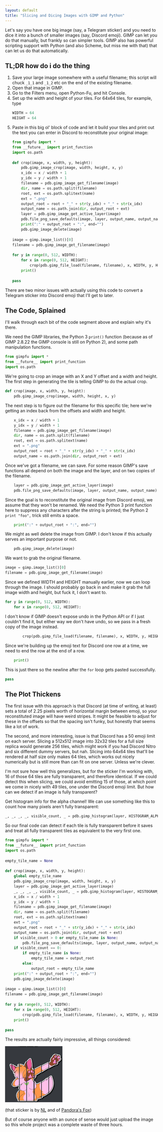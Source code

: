 ```yaml
---
layout: default
title: "Slicing and Dicing Images with GIMP and Python"
---
```


Let's say you have one big image (say, a Telegram sticker) and you need to dice it into a bunch of smaller images (say, Discord emoji).
GIMP can let you do that manually, but frankly so can simpler tools.
GIMP also has powerful scripting support with Python (and also Scheme, but miss me with that) that can let us do that automatically.

## TL;DR how do i do the thing

1. Save your large image somewhere with a useful filename; this script will chuck `_1_1` and `_1_2` etc on the end of the existing filename.
2. Open that image in GIMP.
3. Go to the Filters menu, open Python-Fu, and hit Console.
4. Set up the width and height of your tiles. For 64x64 tiles, for example, type
   ```python
   WIDTH = 64
   HEIGHT = 64
   ```
5. Paste in this big ol' block of code and let it build your tiles and print out the text you can enter in Discord to reconstitute your original image:
   ```python
   from gimpfu import *
   from __future__ import print_function
   import os.path

   def crop(image, x, width, y, height):
       pdb.gimp_image_crop(image, width, height, x, y)
       x_idx = x / width + 1
       y_idx = y / width + 1
       filename = pdb.gimp_image_get_filename(image)
       dir, name = os.path.split(filename)
       root, ext = os.path.splitext(name)
       ext = ".png"
       output_root = root + "_" + str(y_idx) + "_" + str(x_idx)
       output_name = os.path.join(dir, output_root + ext)
       layer = pdb.gimp_image_get_active_layer(image)
       pdb.file_png_save_defaults(image, layer, output_name, output_name)
       print(":" + output_root + ":", end="")
       pdb.gimp_image_delete(image)

   image = gimp.image_list()[0]
   filename = pdb.gimp_image_get_filename(image)

   for y in range(0, 512, WIDTH):
       for x in range(0, 512, HEIGHT):
           crop(pdb.gimp_file_load(filename, filename), x, WIDTH, y, HEIGHT)
       print()

   pass
   ```

There are two minor issues with actually using this code to convert a Telegram sticker into Discord emoji that I'll get to later.

## The Code, Splained

I'll walk through each bit of the code segment above and explain why it's there.

We need the GIMP libraries, the Python 3 `print()` function (because as of GIMP 2.8.22 the GIMP console is still on Python 2), and some path manipulation functions.
```python
from gimpfu import *
from __future__ import print_function
import os.path
```

We're going to crop an image with an X and Y offset and a width and height.
The first step in generating the tile is telling GIMP to do the actual crop.
```python
def crop(image, x, width, y, height):
    pdb.gimp_image_crop(image, width, height, x, y)
```

The next step is to figure out the filename for this specific tile; here we're getting an index back from the offsets and width and height.
```python 
    x_idx = x / width + 1
    y_idx = y / width + 1
    filename = pdb.gimp_image_get_filename(image)
    dir, name = os.path.split(filename)
    root, ext = os.path.splitext(name)
    ext = ".png"
    output_root = root + "_" + str(y_idx) + "_" + str(x_idx)
    output_name = os.path.join(dir, output_root + ext)
```

Once we've got a filename, we can save.
For some reason GIMP's save functions all depend on both the image and the layer, and on two copies of the filename.
```python
    layer = pdb.gimp_image_get_active_layer(image)
    pdb.file_png_save_defaults(image, layer, output_name, output_name)
```

Since the goal is to reconstitute the original image from Discord emoji, we assume that they won't be renamed.
We need the Python 3 print function here to suppress any characters after the string is printed; the Python 2 `print "foo",` trick still emits a space.
```python
    print(":" + output_root + ":", end="")
```

We might as well delete the image from GIMP.
I don't know if this actually serves an important purpose or not.
```python
    pdb.gimp_image_delete(image)
```

We want to grab the original filename.
```python
image = gimp.image_list()[0]
filename = pdb.gimp_image_get_filename(image)
```

Since we defined WIDTH and HEIGHT manually earlier, now we can loop through the image.
I should probably go back in and make it grab the full image width and height, but fuck it, I don't want to.
```python
for y in range(0, 512, WIDTH):
    for x in range(0, 512, HEIGHT):
```

I don't know if GIMP doesn't expose undo in the Python API or if I just couldn't find it, but either way we don't have undo, so we pass in a fresh copy of the image instead.
```python
        crop(pdb.gimp_file_load(filename, filename), x, WIDTH, y, HEIGHT)
```

Since we're building up the emoji text for Discord one row at a time, we need to end the row at the end of a row.
```python
    print()
```

This is just there so the newline after the `for` loop gets pasted successfully.
```python
pass
```

## The Plot Thickens

The first issue with this approach is that Discord (at time of writing, at least) sets a total of 2.25 pixels worth of horizontal margin between emoji, so your reconstituted image will have weird stripes.
It might be feasible to adjust for these in the offsets so that the spacing isn't funky, but honestly that seems like a lot of work.

The second, and more interesting, issue is that Discord has a 50 emoji limit on each server.
Slicing a 512x512 image into 32x32 tiles for a full size replica would generate 256 tiles, which might work if you had Discord Nitro and six different dummy servers, but nah.
Slicing into 64x64 tiles that'll be rendered at half size only makes 64 tiles, which works out nicely numerically but is still more than can fit on one server.
Unless we're clever.

I'm not sure how well this generalizes, but for the sticker I'm working with, 16 of those 64 tiles are fully transparent, and therefore identical.
If we could detect this when slicing, we could avoid emitting 15 of those, at which point we come in nicely with 49 tiles, one under the Discord emoji limit.
But how can we detect if an image is fully transparent?

Get histogram info for the alpha channel!
We can use something like this to count how many pixels aren't fully transparent:
```python
_, _, _, _, visible_count, _ = pdb.gimp_histogram(layer, HISTOGRAM_ALPHA, 1, 255)
```

So our final code can detect if each tile is fully transparent before it saves and treat all fully transparent tiles as equivalent to the very first one.

```python
from gimpfu import *
from __future__ import print_function
import os.path

empty_tile_name = None

def crop(image, x, width, y, height):
    global empty_tile_name
    pdb.gimp_image_crop(image, width, height, x, y)
    layer = pdb.gimp_image_get_active_layer(image)
    _, _, _, _, visible_count, _ = pdb.gimp_histogram(layer, HISTOGRAM_ALPHA, 1, 255)
    x_idx = x / width + 1
    y_idx = y / width + 1
    filename = pdb.gimp_image_get_filename(image)
    dir, name = os.path.split(filename)
    root, ext = os.path.splitext(name)
    ext = ".png"
    output_root = root + "_" + str(y_idx) + "_" + str(x_idx)
    output_name = os.path.join(dir, output_root + ext)
    if visible_count > 0 or empty_tile_name is None:
        pdb.file_png_save_defaults(image, layer, output_name, output_name)
    if visible_count == 0:
        if empty_tile_name is None:
            empty_tile_name = output_root
        else:
            output_root = empty_tile_name
    print(":" + output_root + ":", end="")
    pdb.gimp_image_delete(image)

image = gimp.image_list()[0]
filename = pdb.gimp_image_get_filename(image)

for y in range(0, 512, WIDTH):
    for x in range(0, 512, HEIGHT):
        crop(pdb.gimp_file_load(filename, filename), x, WIDTH, y, HEIGHT)
    print()

pass
```

The results are actually fairly impressive, all things considered:

![A halfway decent but slightly stripe-y replica as Discord emoji of the Telegram sticker of Pandora's Fox dabbing.](/assets/2018-06-23-slicing-images-gimp-python-1.png)

(that sticker is by [NL](https://twitter.com/NLDraws) and of [Pandora's Fox](https://twitter.com/pandoras_foxo))

But of course anyone with an ounce of sense would just upload the image so this whole project was a complete waste of three hours.